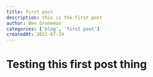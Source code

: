 ```yaml
---
title: first post
description: this is the first post
author: Ben Groneman
categories: ['blog', 'first post']
createdAt: 2022-07-29
---
```


# Testing this first post thing
